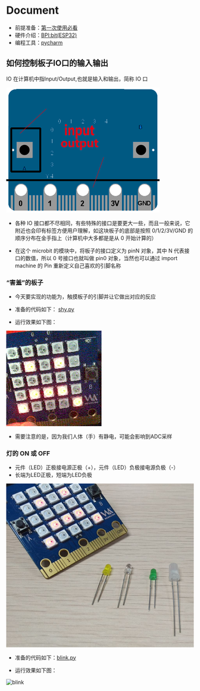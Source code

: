 # Document

- 前提准备：[第一次使用必看](https://github.com/aJantes/Initialize-the-board/blob/master/readme.md)
- 硬件介绍：[BPI:bit(ESP32)](https://github.com/aJantes/introduce-bpi-bit/blob/master/readme.md)
- 编程工具：[pycharm](https://github.com/aJantes/use-pycharm/blob/master/readme.md)


## 如何控制板子IO口的输入输出

IO 在计算机中指Input/Output,也就是输入和输出，简称 IO 口

![io](album/io.png)

- 各种 IO 接口都不尽相同，有些特殊的接口是要更大一些，而且一般来说，它附近也会印有标签方便用户理解，如这块板子的底部是按照 0/1/2/3V/GND 的顺序分布在金手指上（计算机中大多都是是从 0 开始计算的）

- 在这个 microbit 的模块中，将板子的接口定义为 pinN 对象，其中 N 代表接口的数值，所以 0 号接口也就叫做 pin0 对象，当然也可以通过 import machine 的 Pin 重新定义自己喜欢的引脚名称

### “害羞”的板子

- 今天要实现的功能为，触摸板子的引脚并让它做出对应的反应

- 准备的代码如下：
[shy.py](https://github.com/aJantes/to-contro-IO/blob/master/shy.py)

- 运行效果如下图：

 ![touched_io](album/touched_io.gif)

- 需要注意的是，因为我们人体（手）有静电，可能会影响到ADC采样

### 灯的 ON 或 OFF

- 元件（LED）正极接电源正极（+），元件（LED）负极接电源负极（-）
- 长端为LED正极，短端为LED负极

 ![leds](album/leds.jpg)

- 准备的代码如下：[blink.py](https://github.com/aJantes/to-contro-IO/blob/master/blink.py)


- 运行效果如下图：

![blink](album/blink.gif)



